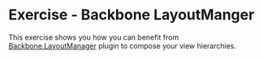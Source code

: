 Exercise - Backbone LayoutManger
================================

This exercise shows you how you can benefit from [Backbone.LayoutManager][1] plugin to compose your view hierarchies.


[1]: https://github.com/tbranyen/backbone.layoutmanager/wiki "Backbone LayoutManager"
